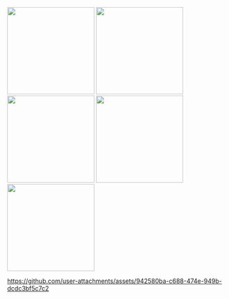 

<img src="https://github.com/user-attachments/assets/19731830-a7dd-4aaa-b631-4748692ea523" width="200">

<img src="https://github.com/user-attachments/assets/6b5c379e-7aee-4168-99ae-51e9323c8426" width="200">

<img src="https://github.com/user-attachments/assets/31e6670d-57c9-428b-a8d6-413e8966edea" width="200">

<img src="https://github.com/user-attachments/assets/1b1d7436-e79d-48f6-8fa5-c293c3fd98be" width="200">

<img src="https://github.com/user-attachments/assets/4409c156-a6c7-4147-9b1c-b28cb8a4fd0e" width="200">









https://github.com/user-attachments/assets/942580ba-c688-474e-949b-dcdc3bf5c7c2


